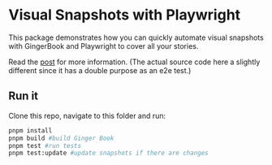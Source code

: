 # Visual Snapshots with Playwright

This package demonstrates how you can quickly automate visual snapshots with GingerBook and Playwright to cover all your stories.

Read the [post](https://gingersociety.org/ginger-book/blog/visual-snapshots) for more information. (The actual source code here a slightly different since it has a double purpose as an e2e test.)

## Run it

Clone this repo, navigate to this folder and run:

```sh
pnpm install
pnpm build #build Ginger Book
pnpm test #run tests
pnpm test:update #update snapshots if there are changes
```
